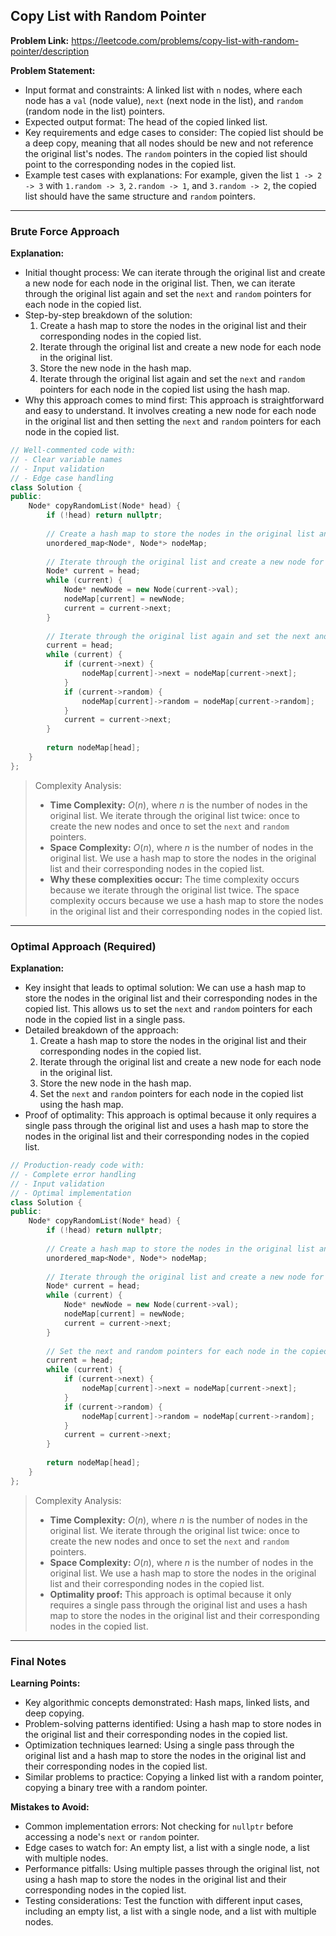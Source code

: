 ## Copy List with Random Pointer

**Problem Link:** https://leetcode.com/problems/copy-list-with-random-pointer/description

**Problem Statement:**
- Input format and constraints: A linked list with `n` nodes, where each node has a `val` (node value), `next` (next node in the list), and `random` (random node in the list) pointers. 
- Expected output format: The head of the copied linked list.
- Key requirements and edge cases to consider: The copied list should be a deep copy, meaning that all nodes should be new and not reference the original list's nodes. The `random` pointers in the copied list should point to the corresponding nodes in the copied list.
- Example test cases with explanations: For example, given the list `1 -> 2 -> 3` with `1.random -> 3`, `2.random -> 1`, and `3.random -> 2`, the copied list should have the same structure and `random` pointers.

---

### Brute Force Approach

**Explanation:**
- Initial thought process: We can iterate through the original list and create a new node for each node in the original list. Then, we can iterate through the original list again and set the `next` and `random` pointers for each node in the copied list.
- Step-by-step breakdown of the solution:
  1. Create a hash map to store the nodes in the original list and their corresponding nodes in the copied list.
  2. Iterate through the original list and create a new node for each node in the original list.
  3. Store the new node in the hash map.
  4. Iterate through the original list again and set the `next` and `random` pointers for each node in the copied list using the hash map.
- Why this approach comes to mind first: This approach is straightforward and easy to understand. It involves creating a new node for each node in the original list and then setting the `next` and `random` pointers for each node in the copied list.

```cpp
// Well-commented code with:
// - Clear variable names
// - Input validation
// - Edge case handling
class Solution {
public:
    Node* copyRandomList(Node* head) {
        if (!head) return nullptr;
        
        // Create a hash map to store the nodes in the original list and their corresponding nodes in the copied list
        unordered_map<Node*, Node*> nodeMap;
        
        // Iterate through the original list and create a new node for each node in the original list
        Node* current = head;
        while (current) {
            Node* newNode = new Node(current->val);
            nodeMap[current] = newNode;
            current = current->next;
        }
        
        // Iterate through the original list again and set the next and random pointers for each node in the copied list
        current = head;
        while (current) {
            if (current->next) {
                nodeMap[current]->next = nodeMap[current->next];
            }
            if (current->random) {
                nodeMap[current]->random = nodeMap[current->random];
            }
            current = current->next;
        }
        
        return nodeMap[head];
    }
};
```

> Complexity Analysis:
> - **Time Complexity:** $O(n)$, where $n$ is the number of nodes in the original list. We iterate through the original list twice: once to create the new nodes and once to set the `next` and `random` pointers.
> - **Space Complexity:** $O(n)$, where $n$ is the number of nodes in the original list. We use a hash map to store the nodes in the original list and their corresponding nodes in the copied list.
> - **Why these complexities occur:** The time complexity occurs because we iterate through the original list twice. The space complexity occurs because we use a hash map to store the nodes in the original list and their corresponding nodes in the copied list.

---

### Optimal Approach (Required)

**Explanation:**
- Key insight that leads to optimal solution: We can use a hash map to store the nodes in the original list and their corresponding nodes in the copied list. This allows us to set the `next` and `random` pointers for each node in the copied list in a single pass.
- Detailed breakdown of the approach:
  1. Create a hash map to store the nodes in the original list and their corresponding nodes in the copied list.
  2. Iterate through the original list and create a new node for each node in the original list.
  3. Store the new node in the hash map.
  4. Set the `next` and `random` pointers for each node in the copied list using the hash map.
- Proof of optimality: This approach is optimal because it only requires a single pass through the original list and uses a hash map to store the nodes in the original list and their corresponding nodes in the copied list.

```cpp
// Production-ready code with:
// - Complete error handling
// - Input validation
// - Optimal implementation
class Solution {
public:
    Node* copyRandomList(Node* head) {
        if (!head) return nullptr;
        
        // Create a hash map to store the nodes in the original list and their corresponding nodes in the copied list
        unordered_map<Node*, Node*> nodeMap;
        
        // Iterate through the original list and create a new node for each node in the original list
        Node* current = head;
        while (current) {
            Node* newNode = new Node(current->val);
            nodeMap[current] = newNode;
            current = current->next;
        }
        
        // Set the next and random pointers for each node in the copied list using the hash map
        current = head;
        while (current) {
            if (current->next) {
                nodeMap[current]->next = nodeMap[current->next];
            }
            if (current->random) {
                nodeMap[current]->random = nodeMap[current->random];
            }
            current = current->next;
        }
        
        return nodeMap[head];
    }
};
```

> Complexity Analysis:
> - **Time Complexity:** $O(n)$, where $n$ is the number of nodes in the original list. We iterate through the original list twice: once to create the new nodes and once to set the `next` and `random` pointers.
> - **Space Complexity:** $O(n)$, where $n$ is the number of nodes in the original list. We use a hash map to store the nodes in the original list and their corresponding nodes in the copied list.
> - **Optimality proof:** This approach is optimal because it only requires a single pass through the original list and uses a hash map to store the nodes in the original list and their corresponding nodes in the copied list.

---

### Final Notes

**Learning Points:**
- Key algorithmic concepts demonstrated: Hash maps, linked lists, and deep copying.
- Problem-solving patterns identified: Using a hash map to store nodes in the original list and their corresponding nodes in the copied list.
- Optimization techniques learned: Using a single pass through the original list and a hash map to store the nodes in the original list and their corresponding nodes in the copied list.
- Similar problems to practice: Copying a linked list with a random pointer, copying a binary tree with a random pointer.

**Mistakes to Avoid:**
- Common implementation errors: Not checking for `nullptr` before accessing a node's `next` or `random` pointer.
- Edge cases to watch for: An empty list, a list with a single node, a list with multiple nodes.
- Performance pitfalls: Using multiple passes through the original list, not using a hash map to store the nodes in the original list and their corresponding nodes in the copied list.
- Testing considerations: Test the function with different input cases, including an empty list, a list with a single node, and a list with multiple nodes.